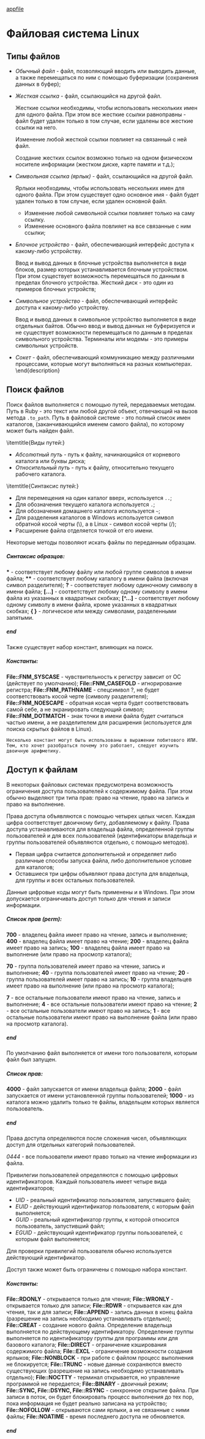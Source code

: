 [appfile]()
# Файловая система Linux

## Типы файлов

+ _Обычный файл_ - файл, позволяющий вводить или выводить данные, а также перемещаться по ним с помощью буферизации (сохранения данных в буфер);

+ _Жесткая ссылка_ - файл, ссылающийся на другой файл. 

  Жесткие ссылки необходимы, чтобы использовать нескольких имен для одного файла. При этом все жесткие ссылки равноправны - файл будет удален только в том случае, если удалены все жесткие ссылки на него. 

  Изменение любой жесткой ссылки повлияет на связанный с ней файл. 

  Создание жестких ссылок возможно только на одном физическом носителе информации (жестком диске, карте памяти и т.д.);

+ _Символьная ссылка (ярлык)_ - файл, ссылающийся на другой файл. 

  Ярлыки необходимы, чтобы использовать нескольких имен для одного файла. При этом существует одно основное имя - файл будет удален только в том случае, если удален основной файл. 

  * Изменение любой символьной ссылки повлияет только на саму ссылку.
  * Изменение основного файла повлияет на все связанные с ним ссылки;

+ _Блочное устройство_ - файл, обеспечивающий интерфейс доступа к какому-либо устройству. 

  Ввод и вывод данных в блочные устройства выполняется в виде блоков, размер которых устанавливается блочным устройством. При этом существует возможность перемещаться по данным в пределах блочного устройства. Жесткий диск - это один из примеров блочных устройств;

+ _Символьное устройство_ - файл, обеспечивающий интерфейс доступа к какому-либо устройству. 

  Ввод и вывод данных в символьное устройство выполняется в виде отдельных байтов. Обычно ввод и вывод данных не буферизуется и не существует возможности перемещаться по данным в пределах символьного устройства. Терминалы или модемы - это примеры символьных устройств.

+ _Сокет_ - файл, обеспечивающий коммуникацию между различными процессами, которые могут выполняться на разных компьютерах.
\end{description}

## Поиск файлов

Поиск файлов выполняется с помощью путей, передаваемых методам. Путь в Ruby - это текст или любой другой объект, отвечающий на вызов метода `.to_path`. Путь в файловой системе - это полный список имен каталогов, (заканчивающийся именем самого файла), по которому может быть найден файл.

\itemtitle{Виды путей:}

+ _Абсолютный путь_ - путь к файлу, начинающийся от корневого каталога или буквы диска;
+ _Относительный путь_ - путь к файлу, относительно текущего рабочего каталога.

\itemtitle{Синтаксис путей:}
 
+ Для перемещения на один каталог вверх, используется `..`; 
+ Для обозначения текущего каталога используется `.`; 
+ Для обозначения домашнего каталога используется `~`;
+ Для разделения каталогов в Windows используется символ обратной косой черты (\\), а в Linux - символ косой черты (/);
+ Расширение файла отделяется точкой от его имени.

Некоторые методы позволяют искать файлы по переданным образцам.

##### Синтаксис образцов:
**\*** - соответствует любому файлу или любой группе символов в имени файла; 
**\*\*** - соответствует любому каталогу в имени файла (включая символ разделителя); 
**?** - соответствует любому одиночному символу в имени файла; 
**[...]** - соответствует любому одному символу в имени файла из указанных в квадратных скобках; 
**[^...]** - соответствует любому одному символу в имени файла, кроме указанных в квадратных скобках; 
**{ }** - логическое или между символами, разделенными запятыми.
##### end

Также существует набор констант, влияющих на поиск.

##### Константы:
**File::FNM_SYSCASE** - чувствительность к регистру зависит от ОС (действует по умолчанию);
**File::FNM_CASEFOLD** - игнорирование регистра; 
**File::FNM_PATHNAME** - спецсимвол ?, не будет соответствовать косой черте (символу разделителя); 
**File::FNM_NOESCAPE** - обратная косая черта будет соответствовать самой себе, а не экранировать следующий символ; 
**File::FNM_DOTMATCH** - знак точки в имени файла будет считаться частью имени, а не разделителем для расширения (используется для поиска скрытых файлов в Linux).

``` note
Несколько констант могут быть использованы в выражении побитового ИЛИ. Тем, кто хочет разобраться почему это работает, следует изучить двоичную арифметику.
```

## Доступ к файлам

В некоторых файловых системах предусмотрена возможность ограничения доступа пользователей к содержимому файла. При этом обычно выделяют три типа прав: право на чтение, право на запись и право на выполнение. 

Права доступа объявляются с помощью четырех целых чисел. Каждая цифра соответствует двоичному биту, добавляемому к файлу. Права доступа устанавливаются для владельца файла, определенной группы пользователей и для всех пользователей (идентификаторы владельца и группы пользователей объявляются отдельно, с помощью методов).

+ Первая цифра считается дополнительной и определяет либо различные способы запуска файла, либо дополнительное условие для каталогов;  
+ Оставшиеся три цифры объявляют права доступа для владельца, для группы и всех остальных пользователей. 

Данные цифровые коды могут быть применены и в Windows. При этом допускается ограничивать доступ только для чтения и записи информации.

##### Список прав (perm):
**700** - владелец файла имеет право на чтение, запись и выполнение; 
**400** - владелец файла имеет право на чтение;
**200** - владелец файла имеет право на запись; 
**100** - владелец файла имеет право на выполнение (или право на просмотр каталога); 
  
**70** - группа пользователей имеет право на чтение, запись и выполнение; 
**40** - группа пользователей имеет право на чтение; 
**20** - группа пользователей имеет право на запись; 
**10** - группа владельцев имеет право на выполнение (или право на просмотр каталога); 
  
**7** - все остальные пользователи имеют право на чтение, запись и выполнение; 
**4** - все остальные пользователи имеют право на чтение; 
**2** - все остальные пользователи имеют право на запись; 
**1** - все остальные пользователи имеют право на выполнение файла (или право на просмотр каталога).
##### end

По умолчанию файл выполняется от имени того пользователя, которым файл был запущен.

##### Список прав:
**4000** - файл запускается от имени владельца файла; 
**2000** - файл запускается от имени установленной группы пользователей; 
**1000** - из каталога можно удалить только те файлы, владельцем которых является пользователь.
##### end

Права доступа определяются после сложения чисел, объявляющих доступ для отдельных категорий пользователей. 

_0444_ - все пользователи имеют право только на чтение информации из файла. 

Привилегии пользователей определяются с помощью цифровых идентификаторов. Каждый пользователь имеет четыре вида идентификаторов;

+ _UID_ - реальный идентификатор пользователя, запустившего файл;
+ _EUID_ - действующий идентификатор пользователя, с которым файл выполняется;
+ _GUID_ - реальный идентификатор группы, к которой относится пользователь, запустивший файл;
+ _EGUID_ - действующий идентификатор группы пользователей, с которым файл выполняется;

Для проверки привилегий пользователя обычно используется действующий идентификатор.

Доступ также может быть ограничены с помощью набора констант.

##### Константы:
**File::RDONLY** - открывается только для чтения; 
**File::WRONLY** - открывается только для записи; 
**File::RDWR** - открывается как для чтения, так и для записи; 
**File::APPEND** - запись данных в конец файла (разрешение на запись необходимо устанавливать отдельно); 
**File::CREAT** - создание нового файла. Определение владельца выполняется по действующему идентификатору. Определение группы выполняется по идентификатору группы для программы или для базового каталога;
**File::DIRECT** - ограничение кэширования содержимого файла;
**File::EXCL** - ограничение возможности создания ярлыков; 
**File::NONBLOCK** - при работе с файлом процесс выполнения не блокируется; 
**File::TRUNC** - новые данные сохраняются вместо существующих (разрешение на запись необходимо устанавливать отдельно); 
**File::NOCTTY** - терминал открывается, но управление программой не передается; 
**File::BINARY** - двоичный режим; 
**File::SYNC, File::DSYNC, File::RSYNC** - cинхронное открытие файла. При записи в поток, он будет блокировать процесс выполнения до тех пор, пока информация не будет реально записана на устройство; 
**File::NOFOLLOW** - открываются сами ярлыки, а не связанные с ними файлы; 
**File::NOATIME** - время последнего доступа не обновляется. 
##### end